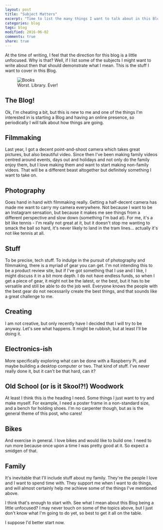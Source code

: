 ```yaml
---
layout: post
title: "Subject Matters"
excerpt: "Time to list the many things I want to talk about in this Blog"
categories: blog
tags: blog
modified: 2016-06-02
comments: true
share: true
---
```


At the time of writing, I feel that the direction for this blog is a little unfocused. Why is that? Well, if I list some of the subjects I might want to write about then that should demonstrate what I mean. This is the stuff I want to cover in this Blog.

<figure>
    <img src="{{ site.url }}/images/books.jpg" alt="Books">
    <figcaption>Worst. Library. Ever!</figcaption>
</figure>

## The Blog! 
Ok, I'm cheating a bit, but this is new to me and one of the things I'm interested in is starting a Blog and having an online presence, so periodically I will talk about how things are going.

## Filmmaking
Last year, I got a decent point-and-shoot camera which takes great pictures, but also beautiful video. Since then I've been making family videos centred around events, days out and holidays and not only do the family enjoy them, but I love making them and want to start making non-family videos. That will be a different beast altogether but definitely something I want to take on.

## Photography 
Goes hand in hand with filmmaking really. Getting a half-decent camera has made me want to carry my camera everywhere. Not because I want to be an Instagram sensation, but because it makes me see things from a different perspective and slow down (something I'm bad at). For me, it's a bit like tennis - I'm really not great at it, but it doesn't stop me wanting to smack the ball so hard, it's never likely to land in the tram lines... actually it's not like tennis at all.

## Stuff
To be precise, tech stuff. To indulge in the pursuit of photography and filmmaking, there is a myriad of gear you can get. I'm not intending this to be a product review site, but if I've got something that I use and I like, I might discuss it in a bit more depth. I do not have endless funds, so when I get a piece of gear, it might not be the latest, or the best, but it has to be versatile and still be able to do the job well. Everyone knows the people with the best gear do not necessarily create the best things, and that sounds like a great challenge to me.

## Creating
I am not creative, but only recently have I decided that I will try to be anyway. Let's see what happens. It might be rubbish, but at least I'll be doing it.

## Electronics-ish 
More specifically exploring what can be done with a Raspberry Pi, and maybe building a desktop computer or two. That kind of stuff. I've never really done it, but it can't be that hard, can it?

## Old School (or is it Skool?!) Woodwork
At least I think this is the heading I need. Some things I just want to try and make myself. For example, I need a poster frame in a non-standard size, and a bench for holding shoes. I'm no carpenter though, but as is the general theme of this post, who cares!

## Bikes
And exercise in general. I love bikes and would like to build one. I need to run more because once upon a time I was pretty good at it. So expect a  smidgen of that.

## Family
It's inevitable that I'll include stuff about my family. They're the people I love and I want to spend time with. They support me when I want to do things, and will almost certainly help me achieve some of the things I've mentioned above.

I think that's enough to start with. See what I mean about this Blog being a little unfocused? I may never touch on some of the topics above, but I just don't know what I'm going to do yet, so best to get it all on the table.

I suppose I'd better start now.
